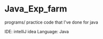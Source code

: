 # Java_Exp_farm
programs/ practice code that I've done for java

IDE: intelliJ idea 
Language: Java
